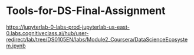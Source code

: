 # Tools-for-DS-Final-Assignment
https://jupyterlab-0-labs-prod-jupyterlab-us-east-0.labs.cognitiveclass.ai/hub/user-redirect/lab/tree/DS0105EN/labs/Module2_Coursera/DataScienceEcosystem.ipynb
